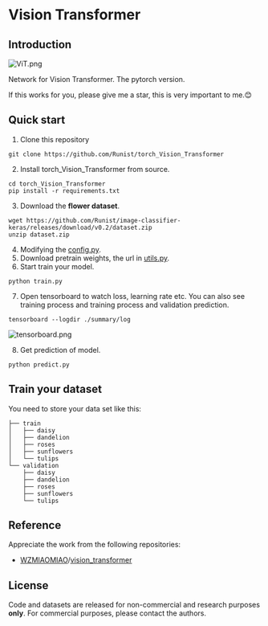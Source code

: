 # Vision Transformer

## Introduction

![ViT.png](https://s2.loli.net/2022/01/19/w3CyXNrhEeI7xOF.png)

Network for Vision Transformer. The pytorch version. 

If this works for you, please give me a star, this is very important to me.😊

## Quick start

1. Clone this repository

```shell
git clone https://github.com/Runist/torch_Vision_Transformer
```
2. Install torch_Vision_Transformer from source.

```shell
cd torch_Vision_Transformer
pip install -r requirements.txt
```
3. Download the **flower dataset**.
```shell
wget https://github.com/Runist/image-classifier-keras/releases/download/v0.2/dataset.zip
unzip dataset.zip
```
4. Modifying the [config.py](https://github.com/Runist/torch_Vision_Transformer/blob/master/config.py).
5. Download pretrain weights, the url in [utils.py](https://github.com/Runist/torch_Vision_Transformer/blob/master/utils.py).
6. Start train your model.

```shell
python train.py
```
7. Open tensorboard to watch loss, learning rate etc. You can also see training process and training process and validation prediction.

```shell
tensorboard --logdir ./summary/log
```
![tensorboard.png](https://s2.loli.net/2022/10/12/p7KtB1uXMkqvreN.png)

8. Get prediction of model.

```shell
python predict.py
```

## Train your dataset

You need to store your data set like this:

```shell
├── train
│   ├── daisy
│   ├── dandelion
│   ├── roses
│   ├── sunflowers
│   └── tulips
└── validation
    ├── daisy
    ├── dandelion
    ├── roses
    ├── sunflowers
    └── tulips
```

## Reference

Appreciate the work from the following repositories:

- [WZMIAOMIAO](https://github.com/bubbliiiing)/[vision_transformer](https://github.com/WZMIAOMIAO/deep-learning-for-image-processing/tree/master/pytorch_classification/vision_transformer)


## License

Code and datasets are released for non-commercial and research purposes **only**. For commercial purposes, please contact the authors.
